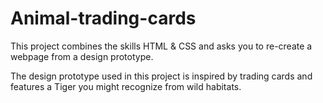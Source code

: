 # Animal-trading-cards
This project combines the skills HTML &amp; CSS and asks you to re-create a webpage from a design prototype.

The design prototype used in this project is inspired by trading cards and features a Tiger you might recognize from wild habitats.
